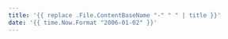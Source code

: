 ```yaml
---
title: '{{ replace .File.ContentBaseName "-" " " | title }}'
date: '{{ time.Now.Format "2006-01-02" }}'
---
```

